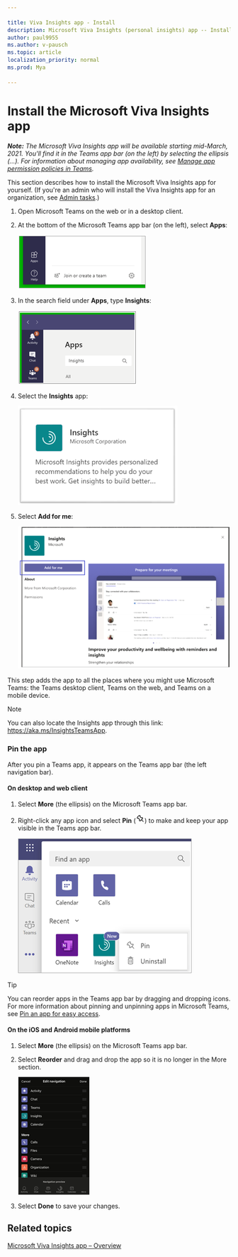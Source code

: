 ```yaml
---

title: Viva Insights app - Install
description: Microsoft Viva Insights (personal insights) app -- Install 
author: paul9955
ms.author: v-pausch
ms.topic: article
localization_priority: normal 
ms.prod: Mya

---
```


# Install the Microsoft Viva Insights app

_**Note:** The Microsoft Viva Insights app will be available starting mid-March, 2021. You'll find it in the Teams app bar (on the left) by selecting the ellipsis (…). For information about managing app availability, see [Manage app permission policies in Teams](https://docs.microsoft.com/microsoftteams/manage-apps)._

This section describes how to install the Microsoft Viva Insights app for yourself. (If you're an admin who will install the Viva Insights app for an organization, see [Admin tasks](teams-app-admin-tasks.md).)  

1. Open Microsoft Teams on the web or in a desktop client. 

2. At the bottom of the Microsoft Teams app bar (on the left), select **Apps**: 

   ![Apps icon in Teams](Images/teams-apps.png)
 
3. In the search field under **Apps**, type **Insights**:
   
   ![Search for Insights](Images/apps-search-insights.png)

4. Select the **Insights** app:

   ![Select Insights app](Images/select-insights-app-teams.png)

5. Select **Add for me**:

   ![Add for me button](Images/add-for-me-new-410.png)

This step adds the app to all the places where you might use Microsoft Teams: the Teams desktop client, Teams on the web, and Teams on a mobile device.   

> [!Note] 
> You can also locate the Insights app through this link: https://aka.ms/InsightsTeamsApp. 

### Pin the app 

After you pin a Teams app, it appears on the Teams app bar (the left navigation bar). 

#### On desktop and web client 

1. Select **More** (the ellipsis) on the Microsoft Teams app bar.  

2. Right-click any app icon and select **Pin** (![Pin an app](Images/pin.png)) to make and keep your app visible in the Teams app bar. 
   
   ![Pin an app in Teams](Images/pin-an-app-in-teams.png)

> [!Tip] 
> You can reorder apps in the Teams app bar by dragging and dropping icons. For more information about pinning and unpinning apps in Microsoft Teams, see [Pin an app for easy access](https://support.microsoft.com/en-us/office/pin-an-app-for-easy-access-3045fd44-6604-4ba7-8ecc-1c0d525e89ec). 
 
#### On the iOS and Android mobile platforms

1. Select **More** (the ellipsis) on the Microsoft Teams app bar.  

2. Select **Reorder** and drag and drop the app so it is no longer in the More section. 

   ![Reorder android app icon](Images/ios-android.png)

3. Select **Done** to save your changes. 

## Related topics

[Microsoft Viva Insights app &ndash; Overview](teams-app.md)
